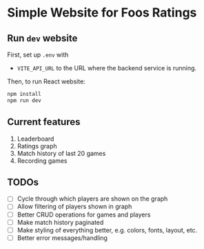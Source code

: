 # Simple Website for Foos Ratings

## Run `dev` website

First, set up `.env` with

- `VITE_API_URL` to the URL where the backend service
is running.

Then, to run React website:

```sh
npm install
npm run dev
```

## Current features

1. Leaderboard
2. Ratings graph
3. Match history of last 20 games
4. Recording games

## TODOs

- [ ] Cycle through which players are shown on the graph
- [ ] Allow filtering of players shown in graph
- [ ] Better CRUD operations for games and players
- [ ] Make match history paginated
- [ ] Make styling of everything better, e.g. colors, fonts, layout, etc.
- [ ] Better error messages/handling
